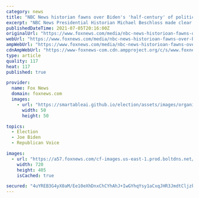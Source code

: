 ```yaml
---
category: news
title: "NBC News historian fawns over Biden's 'half-century' of political experience: He's made 'very few mistakes'"
excerpt: "NBC News Presidential Historian Michael Beschloss made clear his admiration for President Biden as he praised the latter's Independence Day address to the nation and declared that we were \"lucky\" to have him as president."
publishedDateTime: 2021-07-05T20:16:00Z
originalUrl: "https://www.foxnews.com/media/nbc-news-historioan-fawns-over-biden-half-century-political-experience-made-very-few-mistakes"
webUrl: "https://www.foxnews.com/media/nbc-news-historioan-fawns-over-biden-half-century-political-experience-made-very-few-mistakes"
ampWebUrl: "https://www.foxnews.com/media/nbc-news-historioan-fawns-over-biden-half-century-political-experience-made-very-few-mistakes.amp"
cdnAmpWebUrl: "https://www-foxnews-com.cdn.ampproject.org/c/s/www.foxnews.com/media/nbc-news-historioan-fawns-over-biden-half-century-political-experience-made-very-few-mistakes.amp"
type: article
quality: 117
heat: 117
published: true

provider:
  name: Fox News
  domain: foxnews.com
  images:
    - url: "https://smartableai.github.io/election/assets/images/organizations/foxnews.com-50x50.jpg"
      width: 50
      height: 50

topics:
  - Election
  - Joe Biden
  - Republican Voice

images:
  - url: "https://a57.foxnews.com/cf-images.us-east-1.prod.boltdns.net/v1/static/694940094001/8122e021-ff21-45a8-890a-34f0c3af0978/b429fe34-719c-47cb-a97c-6727f39f312b/1280x720/match/720/405/image.jpg?ve=1&tl=1"
    width: 720
    height: 405
    isCached: true

secured: "4uYREB3G4yX0aM/Ee10eXhDnxChCYhAhJ+IwGYhqYsy1aCxqJHR3JmdtCljzktd/6roFGlf37jSd2O2RTHjsIttqQghisNMNP0VdxPEO8sS5JfRvMSnEIUbcwZNXh0eHzlQeO+14iOlMhW3FEziOeNulQ82sQ+KdU0xIKPrB1m8Mv5dKbc9KoSSOwcpDQnZudjj8VtzH+xM/d71QGy03aQV9/IvGMys1IZmeZgkyep12Jo9NeszICXoN6gkwlgGfeo6q3YTfhUFpbgGTr08HWLsZps7ddopKq9Sq1pG5ptpi0zcjhEZAd3Mf61Ona3CO5k+Pfi/+o0xHhVuwsPkvtZae/2g75asp/odO0D1ELak=;N7wyXZK9eeo8VPsZAcov9w=="
---
```


